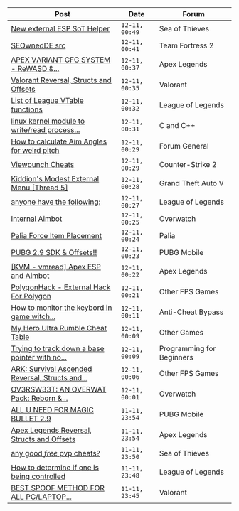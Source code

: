 |Post|Date|Forum|
|----|----|-----|
|[New external ESP SoT Helper](https://www.unknowncheats.me/forum/sea-of-thieves/581265-external-esp-sot-helper.html)|`12-11, 00:49`|Sea of Thieves|
|[SEOwnedDE src](https://www.unknowncheats.me/forum/team-fortress-2-a/610419-seownedde-src.html)|`12-11, 00:41`|Team Fortress 2|
|[ΛPEX VΛRIΛNT CFG SYSTEM - ReWASD &...](https://www.unknowncheats.me/forum/apex-legends/599047-pex-ri-nt-cfg-system-rewasd-joytokey.html)|`12-11, 00:37`|Apex Legends|
|[Valorant Reversal, Structs and Offsets](https://www.unknowncheats.me/forum/valorant/385792-valorant-reversal-structs-offsets.html)|`12-11, 00:35`|Valorant|
|[List of League VTable functions](https://www.unknowncheats.me/forum/league-of-legends/610073-list-league-vtable-functions.html)|`12-11, 00:32`|League of Legends|
|[linux kernel module to write/read process...](https://www.unknowncheats.me/forum/c-and-c-/610554-linux-kernel-module-write-read-process-memory.html)|`12-11, 00:31`|C and C++|
|[How to calculate Aim Angles for weird pitch](https://www.unknowncheats.me/forum/forum-general/609456-calculate-aim-angles-weird-pitch.html)|`12-11, 00:29`|Forum General|
|[Viewpunch Cheats](https://www.unknowncheats.me/forum/counter-strike-2-a/610326-viewpunch-cheats.html)|`12-11, 00:29`|Counter-Strike 2|
|[Kiddion's Modest External Menu \[Thread 5\]](https://www.unknowncheats.me/forum/grand-theft-auto-v/576854-kiddions-modest-external-menu-thread-5-a.html)|`12-11, 00:28`|Grand Theft Auto V|
|[anyone have the following:](https://www.unknowncheats.me/forum/league-of-legends/610545-following.html)|`12-11, 00:27`|League of Legends|
|[Internal Aimbot](https://www.unknowncheats.me/forum/overwatch/610551-internal-aimbot.html)|`12-11, 00:25`|Overwatch|
|[Palia Force Item Placement](https://www.unknowncheats.me/forum/palia/602746-palia-force-item-placement.html)|`12-11, 00:24`|Palia|
|[PUBG 2.9 SDK & Offsets!!](https://www.unknowncheats.me/forum/pubg-mobile/609898-pubg-2-9-sdk-offsets.html)|`12-11, 00:23`|PUBG Mobile|
|[\[KVM - vmread\] Apex ESP and Aimbot](https://www.unknowncheats.me/forum/apex-legends/406426-kvm-vmread-apex-esp-aimbot.html)|`12-11, 00:22`|Apex Legends|
|[PolygonHack - External Hack For Polygon](https://www.unknowncheats.me/forum/other-fps-games/587436-polygonhack-external-hack-polygon.html)|`12-11, 00:21`|Other FPS Games|
|[How to monitor the keybord in game witch...](https://www.unknowncheats.me/forum/anti-cheat-bypass/610527-monitor-keybord-game-witch-prevent-input-external-software.html)|`12-11, 00:11`|Anti-Cheat Bypass|
|[My Hero Ultra Rumble Cheat Table](https://www.unknowncheats.me/forum/other-games/604426-hero-ultra-rumble-cheat-table.html)|`12-11, 00:09`|Other Games|
|[Trying to track down a base pointer with no...](https://www.unknowncheats.me/forum/programming-for-beginners/610517-trying-track-base-pointer-success-help-plz.html)|`12-11, 00:09`|Programming for Beginners|
|[ARK: Survival Ascended Reversal, Structs and...](https://www.unknowncheats.me/forum/other-fps-games/608333-ark-survival-ascended-reversal-structs-offsets.html)|`12-11, 00:06`|Other FPS Games|
|[OV3RSW33T: AN OVERWAT Pack: Reborn &...](https://www.unknowncheats.me/forum/overwatch/603412-ov3rsw33t-overwat-pack-reborn-recoded.html)|`12-11, 00:01`|Overwatch|
|[ALL U NEED FOR MAGIC BULLET 2.9](https://www.unknowncheats.me/forum/pubg-mobile/610421-magic-bullet-2-9-a.html)|`11-11, 23:54`|PUBG Mobile|
|[Apex Legends Reversal, Structs and Offsets](https://www.unknowncheats.me/forum/apex-legends/319804-apex-legends-reversal-structs-offsets.html)|`11-11, 23:54`|Apex Legends|
|[any good *free* pvp cheats?](https://www.unknowncheats.me/forum/sea-of-thieves/608832-free-pvp-cheats.html)|`11-11, 23:50`|Sea of Thieves|
|[How to determine if one is being controlled](https://www.unknowncheats.me/forum/league-of-legends/610501-determine-controlled.html)|`11-11, 23:48`|League of Legends|
|[BEST SPOOF METHOD FOR ALL PC/LAPTOP...](https://www.unknowncheats.me/forum/valorant/610089-spoof-method-pc-laptop-ami-american-megatrend-inc.html)|`11-11, 23:45`|Valorant|
